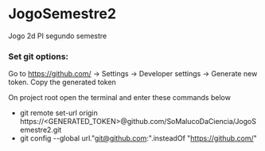 # JogoSemestre2
Jogo 2d PI segundo semestre

### Set git options:
 Go to https://github.com/ → Settings → Developer settings → Generate new token.
 Copy the generated token
 
On project root open the terminal and enter these commands below

- git remote set-url origin https://<GENERATED_TOKEN>@github.com/SoMalucoDaCiencia/JogoSemestre2.git
- git config --global url."git@github.com:".insteadOf "https://github.com/" 

